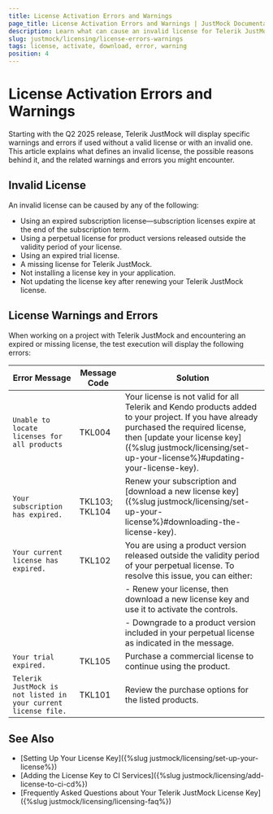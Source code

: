 ```yaml
---
title: License Activation Errors and Warnings
page_title: License Activation Errors and Warnings | JustMock Documentation
description: Learn what can cause an invalid license for Telerik JustMock, learn what are the common warnings and errors, and learn how to solve them.
slug: justmock/licensing/license-errors-warnings
tags: license, activate, download, error, warning
position: 4
---
```


# License Activation Errors and Warnings

Starting with the Q2 2025 release, Telerik JustMock will display specific warnings and errors if used without a valid license or with an invalid one. This article explains what defines an invalid license, the possible reasons behind it, and the related warnings and errors you might encounter.

## Invalid License

An invalid license can be caused by any of the following:

- Using an expired subscription license—subscription licenses expire at the end of the subscription term.
- Using a perpetual license for product versions released outside the validity period of your license.
- Using an expired trial license.
- A missing license for Telerik JustMock.
- Not installing a license key in your application.
- Not updating the license key after renewing your Telerik JustMock license.

## License Warnings and Errors

When working on a project with Telerik JustMock and encountering an expired or missing license, the test execution will display the following errors:

| Error Message                                   | Message Code | Solution                                                              |
|-------------------------------------------------|--------------|-----------------------------------------------------------------------|
| `Unable to locate licenses for all products` | TKL004 | Your license is not valid for all Telerik and Kendo products added to your project. If you have already purchased the required license, then [update your license key]({%slug justmock/licensing/set-up-your-license%}#updating-your-license-key). |
| `Your subscription has expired.` | TKL103; TKL104 | Renew your subscription and [download a new license key]({%slug justmock/licensing/set-up-your-license%}#downloading-the-license-key). |
| `Your current license has expired.` | TKL102 | You are using a product version released outside the validity period of your perpetual license. To resolve this issue, you can either: |
|                                        | | - Renew your license, then download a new license key and use it to activate the controls. |
|                                        | | - Downgrade to a product version included in your perpetual license as indicated in the message. |
| `Your trial expired.`        | TKL105 | Purchase a commercial license to continue using the product. |
| `Telerik JustMock is not listed in your current license file.` | TKL101 | Review the purchase options for the listed products. |

## See Also

* [Setting Up Your License Key]({%slug justmock/licensing/set-up-your-license%})
* [Adding the License Key to CI Services]({%slug justmock/licensing/add-license-to-ci-cd%})
* [Frequently Asked Questions about Your Telerik JustMock License Key]({%slug justmock/licensing/licensing-faq%})
